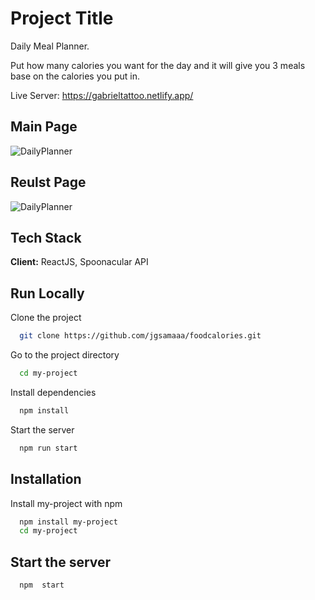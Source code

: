 # Project Title

Daily Meal Planner.

Put how many calories you want for the day and it will give you 3 meals base on the calories you put in.

Live Server: https://gabrieltattoo.netlify.app/

## Main Page

![DailyPlanner ](https://i.ibb.co/s6pDSHz/caloriehome.png)

## Reulst Page

![DailyPlanner ](https://i.ibb.co/8PBz0Mc/calorieresults.png)

## Tech Stack

**Client:** ReactJS, Spoonacular API

## Run Locally

Clone the project

```bash
  git clone https://github.com/jgsamaaa/foodcalories.git
```

Go to the project directory

```bash
  cd my-project
```

Install dependencies

```bash
  npm install
```

Start the server

```bash
  npm run start
```

## Installation

Install my-project with npm

```bash
  npm install my-project
  cd my-project
```

## Start the server

```bash
  npm  start
```
